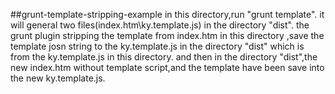 ##grunt-template-stripping-example
in this directory,run "grunt template".
it will general two files(index.htm\ky.template.js) in the directory "dist".
the grunt plugin stripping the template from index.htm in this directory ,save the template josn string to the ky.template.js in the directory "dist" which is from the ky.template.js in this directory.
and then in the directory "dist",the new index.htm without template script,and the template have been save into the new ky.template.js.

